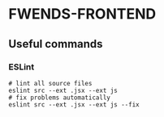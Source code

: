 # FWENDS-FRONTEND

## Useful commands

### ESLint

```shell
# lint all source files
eslint src --ext .jsx --ext js
# fix problems automatically
eslint src --ext .jsx --ext js --fix
```
